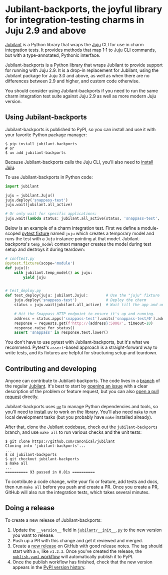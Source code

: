 # Jubilant-backports, the joyful library for integration-testing charms in Juju 2.9 and above

[Jubilant](https://canonical-jubilant.readthedocs-hosted.com) is a Python library that wraps the [Juju](https://juju.is/) CLI for use in charm integration tests. It provides methods that map 1:1 to Juju CLI commands, but with a type-annotated, Pythonic interface.

Jubilant-backports is a Python library that wraps Jubilant to provide support for running with Juju 2.9. It is a drop-in replacement for Jubilant, using the Jubilant package for Juju 3.0 and above, as well as when there are no differences between 2.9 and higher, and custom code otherwise.

You should consider using Jubilant-backports if you need to run the same charm integration test suite against Juju 2.9 as well as more modern Juju version.

## Using Jubilant-backports

Jubilant-backports is published to PyPI, so you can install and use it with your favorite Python package manager:

```
$ pip install jubilant-backports
# or
$ uv add jubilant-backports
```

Because Jubilant-backports calls the Juju CLI, you'll also need to [install Juju](https://documentation.ubuntu.com/juju/2.9/howto/manage-juju/index.html#install-juju).

To use Jubilant-backports in Python code:

```python
import jubilant

juju = jubilant.Juju()
juju.deploy('snappass-test')
juju.wait(jubilant.all_active)

# Or only wait for specific applications:
juju.wait(lambda status: jubilant.all_active(status, 'snappass-test', 'another-app'))
```

Below is an example of a charm integration test. First we define a module-scoped [pytest fixture](https://docs.pytest.org/en/stable/explanation/fixtures.html) named `juju` which creates a temporary model and runs the test with a `Juju` instance pointing at that model. Jubilant-backports's `temp_model` context manager creates the model during test setup and destroys it during teardown:

```python
# conftest.py
@pytest.fixture(scope='module')
def juju():
    with jubilant.temp_model() as juju:
        yield juju


# test_deploy.py
def test_deploy(juju: jubilant.Juju):        # Use the "juju" fixture  # type: ignore
    juju.deploy('snappass-test')             # Deploy the charm
    status = juju.wait(jubilant.all_active)  # Wait till the app and unit are 'active'

    # Hit the Snappass HTTP endpoint to ensure it's up and running.
    address = status.apps['snappass-test'].units['snappass-test/0'].address
    response = requests.get(f'http://{address}:5000/', timeout=10)
    response.raise_for_status()
    assert 'snappass' in response.text.lower()
```

You don't have to use pytest with Jubilant-backports, but it's what we recommend. Pytest's `assert`-based approach is a straight-forward way to write tests, and its fixtures are helpful for structuring setup and teardown.


## Contributing and developing

Anyone can contribute to Jubilant-backports. The code lives in a [branch](https://github.com/canonical/jubilant/tree/jubilant-backports) of the regular [Jubilant](https://github.com/canonical/jubilant). It's best to start by [opening an issue](https://github.com/canonical/jubilant/issues) with a clear description of the problem or feature request, but you can also [open a pull request](https://github.com/canonical/jubilant/pulls) directly.

Jubilant-backports uses [`uv`](https://docs.astral.sh/uv/) to manage Python dependencies and tools, so you'll need to [install uv](https://docs.astral.sh/uv/#installation) to work on the library. You'll also need `make` to run local development tasks (but you probably have `make` installed already).

After that, clone the Jubilant codebase, check out the `jubilant-backports` branch, and use `make all` to run various checks and the unit tests:

```
$ git clone https://github.com/canonical/jubilant
Cloning into 'jubilant-backports'...
...
$ cd jubilant-backports
$ git checkout jubilant-backports
$ make all
...
========== 93 passed in 0.81s ==========
```

To contribute a code change, write your fix or feature, add tests and docs, then run `make all` before you push and create a PR. Once you create a PR, GitHub will also run the integration tests, which takes several minutes.

## Doing a release

To create a new release of Jubilant-backports:

1. Update the `__version__` field in [`jubilant/__init__.py`](https://github.com/canonical/jubilant/blob/main/jubilant/__init__.py) to the new version you want to release.
2. Push up a PR with this change and get it reviewed and merged.
3. Create a [new release](https://github.com/canonical/jubilant/releases/new) on GitHub with good release notes. The tag should start with a `v`, like `v1.2.3`. Once you've created the release, the [`publish.yaml` workflow](https://github.com/canonical/jubilant/blob/main/.github/workflows/publish.yaml) will automatically publish it to PyPI.
4. Once the publish workflow has finished, check that the new version appears in the [PyPI version history](https://pypi.org/project/jubilant-backports/#history).
